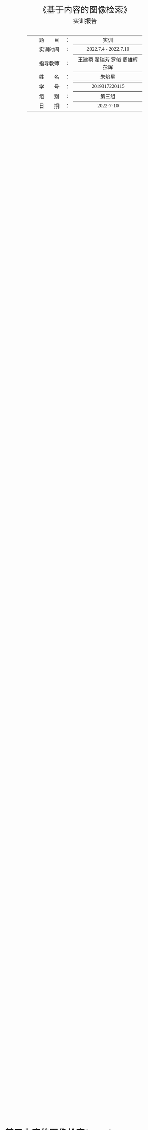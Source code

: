 <div class="cover" style="page-break-after:always;font-family:方正公文仿宋;width:100%;height:100%;border:none;margin: 0 auto;text-align:center;">
    <div style="width:60%;margin: 0 auto;height:0;padding-bottom:10%;">
        </br>
        <img src="https://s1.vika.cn/space/2022/06/11/f9da4f7f70174c899c960d7644cdaf76" alt="校名" style="width:100%;"/>
    </div>
    </br></br></br></br></br>
    <div style="width:60%;margin: 0 auto;height:0;padding-bottom:40%;">
        <img src="https://s1.vika.cn/space/2022/06/11/03e97917bb634f1b9468b3a4b9e2c5a7" alt="校徽" style="width:80%;"/>
	</div>
		</br></br></br>
    </br></br>
    <span style="font-family:华文黑体Bold;text-align:center;font-size:20pt;margin: 10pt auto;line-height:30pt;">《基于内容的图像检索》</span>
    <p style="text-align:center;font-size:14pt;margin: 0 auto">实训报告</p>
    </br>
    </br>
    <table style="border:none;text-align:center;width:72%;font-family:仿宋;font-size:14px; margin: 0 auto;">
    <tbody style="font-family:方正公文仿宋;font-size:12pt;">
    	<tr style="font-weight:normal;"> 
    		<td style="width:20%;text-align:right;">题　　目</td>
    		<td style="width:2%">：</td> 
    		<td style="width:40%;font-weight:normal;border-bottom: 1px solid;text-align:center;font-family:华文仿宋"> 实训</td>     </tr>
    	<tr style="font-weight:normal;"> 
    		<td style="width:20%;text-align:right;">实训时间</td>
    		<td style="width:2%">：</td> 
    		<td style="width:40%;font-weight:normal;border-bottom: 1px solid;text-align:center;font-family:华文仿宋">2022.7.4 - 2022.7.10 </td>     </tr>
    	<tr style="font-weight:normal;"> 
    		<td style="width:20%;text-align:right;">指导教师</td>
    		<td style="width:2%">：</td> 
    		<td style="width:40%;font-weight:normal;border-bottom: 1px solid;text-align:center;font-family:华文仿宋">王建勇 翟瑞芳 罗俊 周雄辉 彭辉 </td>     </tr>
    	<tr style="font-weight:normal;"> 
    		<td style="width:20%;text-align:right;">姓　　名</td>
    		<td style="width:2%">：</td> 
    		<td style="width:40%;font-weight:normal;border-bottom: 1px solid;text-align:center;font-family:华文仿宋"> 朱焰星</td>     </tr>
    	<tr style="font-weight:normal;"> 
    		<td style="width:20%;text-align:right;">学　　号</td>
    		<td style="width:2%">：</td> 
    		<td style="width:40%;font-weight:normal;border-bottom: 1px solid;text-align:center;font-family:华文仿宋">2019317220115 </td>     </tr>
    	<tr style="font-weight:normal;"> 
    		<td style="width:20%;text-align:right;">组　　别</td>
    		<td style="width:%">：</td> 
    		<td style="width:40%;font-weight:normal;border-bottom: 1px solid;text-align:center;font-family:华文仿宋"> 第三组</td>     </tr>
    	<tr style="font-weight:normal;"> 
    		<td style="width:20%;text-align:right;">日　　期</td>
    		<td style="width:2%">：</td> 
    		<td style="width:40%;font-weight:normal;border-bottom: 1px solid;text-align:center;font-family:华文仿宋">2022-7-10</td>     </tr>
    </tbody>              
    </table>
</div>

<!-- 注释语句：导出PDF时会在这里分页 -->

# 基于内容的图像检索(CBIR)

<center><div style='height:2mm;'></div><div style="font-family:华文楷体;font-size:14pt;">朱焰星，2019317220115</div></center>
<center><span style="font-family:华文楷体;font-size:9pt;line-height:9mm">Huazhong Agricultural University</span>
</center>
<div>
<div style="width:48px;float:left; font-family:方正公文黑体;">摘 要: </div> 
<div style="overflow:hidden; font-family:华文楷体;">本课题的基本目的是要求实现基于视觉特征的图像检索，具体包括：实现基于颜色信息、纹理信息、形状信息的图像检索。本文在实现以上基础的前提下，尝试使用深度学习神经网络完成基于内容的图像检索。将所有功能集成创造可视化功能界面并将结果展现出来，能够达到人机交互的目标。</div>
</div>
<div>
<div style="width:48px;float:left; font-family:方正公文黑体;">关键词: </div> 
<div style="overflow:hidden; font-family:华文楷体;">CBIR；ResNet；ComputerVision；HSV；ColorComment；GLCM；ShapeHistogram</div>
</div>



## 介绍

### 什么是CBIR

​		基于内容的图像检索，即CBIR(Content-based image retrieval)，是计算机视觉领域中关注大规模数字图像内容检索的研究分支。典型的CBIR系统，允许用户输入一张图片，以查找具有相同或相似内容的其他图片。而传统的图像检索是基于文本的，即通过图片的名称、文字信息和索引关系来实现查询功能。
​		这一概念于1992年由T.Kato提出的。他在论文中构建了一个基于色彩与形状的图像数据库，并提供了一定的检索功能进行实验。此后，基于图像特征提取以实现图像检索的过程以及CBIR这一概念，被广泛应用于各种研究领域，如统计学、模式识别、信号处理和计算机视觉。

### 任务目标

本实训的基本功能要求是实现基于视觉特征的图像检索。具体包括:

(1)实现基于颜色信息的图像检索，可通过颜色直方图、颜色矩、颜色一致性矢量等方法来实现。

(2)实现基于纹理特征的图像检索，可从四个方面进行:统计法、结构法、模型法、频谱法。

(3)实现基于形状特征的图像检索，可分别从图像的边缘信息和区域信息来实现。

(4)实现基于综合信息的图像检索。

### 实训内容

该项目的实训内容主要包括:

1. 能够利用颜色特征实时从图像库中检索出和输入图像相同或相似的图像，按照相似度大小排列，并显示在系统中。
2. 能够利用纹理特征实时从图像库中检索出和输入图像相同或相似的图像，按照相似度大小排列，显示在系统中。
3. 能够利用形状特征实时从图像库中检索出和输入图像相同或相似的图像，按照相似度大小排列，并显示在系统中。

### 扩展内容

使用深度学习完成“基于综合信息的图像检索”。网络模型方面选择RseNet架构，首先通过数据集进行预训练，将权重参数保存下来，在后续提取特征时直接加载权重参数。

能够利用ResNet实现从图像库中检索出和输入图像相同或相似的图像，按照相似度大小排列，并显示在系统中。

## 实验方法与步骤

### 图像检索系统工作流程

基于内容的图像检索技术是对输入的图像进行分析并分类统一建模，提取其颜色、形状、 纹理、轮廓和空间位置等特征，建立特征索引, 存储于特征数据库中。检索时，用户提交查 询的源图像，通过用户接口设置查询条件，可以采用一种或几种的特征组合来表示，然后在 图像数据库中提取出查询到的所需关联图像，按照相似度从大到小的顺序，反馈给用户。用 户可根据自己的满意程度，选择是否修改查询条件，继续查询，以达到满意的查询结果。

**主要流程如下:**

1、图像预处理(增强/旋转/滤波/切分等).

2、特征提取。抽取高效稳定可重复的特征提取(比如SIFT,SURF,CNN等).

3、对图像数据库建立图像特征索引.

4、抽取检索(Query)图像特征，构建特征向量.

5、设计检索模块，包含相似性度量准则，排序，搜索等.

6、返回相似性较高的结果.

CBIR本质也是"**召回->排序**"的框架。

### 图像检索系统框架

基于内容的图像检索系统框架如图 1 所示。系统的核心是图像特征数据库。图像特征既可以从图像本身提取得到, 又可以通过用户交互获得, 并用于计算图像之间的相似度计算。 系统框架应主要包含以下几个基本功能模块：检索方法设置、检索结果浏览、数据库管理维护等。其逻辑结构如图 2 所示。

![image-20220710005834907](https://s1.vika.cn/space/2022/07/10/30d37157a4184e89b983e92ecb51c3c0)

![image-20220710005846175](https://s1.vika.cn/space/2022/07/10/83c1b25d366e4937bc04a837a839eb0d)

### 数据库的构建与实现

数据库分为两个主要部分：

- 图像库
- 特征库

其中图像库是图像的集合，存储数字化的图像信息，具体在系统实现中，可以存放图像的路径和文件名称来表示；

特征库存储图像中提取出的特征表达的相关信息，并为提取出的各个特征简历索引，且和图像间存在一一对应的关系

#### 图像数据库

图像是图像元灰度值的纪录, 以行列数据矩阵表示, 一般信息量比较大。直接读取图像的 信息存入数据库中, 不但增加了数据库的容量, 而且增加了计算机的负担。若直接根据图像的 路径名称建立图像地址库, 可有效提高计算机的计算效率。当需要提取图像时, 再根据图像的地址, 对图像进行检索。

可以根据如下代码，获得所选数据库所有图像的地址列表：

```python
# 获取数据集所有图片路径
def get_pic_list(lpath = "dataset/"):
    path = lpath
    image_paths = []

    datasets = os.listdir(path)  # 获取dataset/下所有数据集文件夹
    print(datasets)

    for folder in datasets:
        print(folder)
        folders_1 = os.listdir(os.path.join(path, folder))  # 该数据集下所有类别
        for folder_1 in folders_1:
            ls = os.listdir(os.path.join(path, folder + "/", folder_1)) # 该类别所有图片
            for image_path in ls:
                if image_path.endswith('jpg'):
                    image_path = os.path.join(path, folder + "/", folder_1 + "/", image_path)
                    image_paths.append(image_path)
                    
    return image_paths
```

部分结果如下所示：

<img src="https://s1.vika.cn/space/2022/07/10/5a5ce5ebc9b44879afc5608ad4ba10fa" alt="image-20220710010841234" style="zoom:50%;" />

#### 图像索引库的建立预实现

由于图库中有大量的图像，每一张图像中有许多像素点，每个像素点又有许多特征值，如

果都将其放入内存中，是不可能实现的。因此本实训项目建议将提取出的特征值存放到 txt 文 件中，每打开应用系统，就可以直接从外存中读取文件，构建图像特征索引库。分别利用2.4节中提到的方法实现图像颜色、纹理和特征值的提取及 txt 文件的生成，生成结果文件分别如图 5 所 示。**此步骤需要用户先完成图像特征提取后，再来构建图像特征索引库。**

### 图像特征的提取

#### 颜色特征：HSV中心距

颜色特征是在图像检索中应用最为广泛的视觉特征，主要原因在于颜色往往和图像中所包 含的物体或场景十分相关。此外， 颜色特征对图像本身的尺寸、方向、视角的依赖性较小， 从而具有较高的检索性。利用颜色特征进行检索的方法主要基于直方图，如:直方图相交法，比例直方图法，距离法，参考颜色表法和聚类算法，累计直方图法，还有 HSI中心矩法。

##### HSI简介

HSI是指一个数字图像的模型，是美国色彩学家孟塞尔（H.A.Munsell）于1915年提出的，它反映了人的视觉系统感知彩色的方式，以色调、饱和度和亮度三种基本特征量来感知颜色。

HSI模型的建立基于两个重要的事实：第一个，分量与图像的彩色信息无关；第二个，H和S分量与人感受颜色的方式是紧密相联的。这些特点使得HSI模型非常适合彩色特性检测与分析。

**色调H（Hue）：**与光波的频率有关，它表示人的感官对不同颜色的感受，如红色、绿色、蓝色等，它也可表示一定范围的颜色，如暖色、冷色等。

**饱和度S（Saturation）：**表示颜色的纯度，纯光谱色是完全饱和的，加入白光会稀释饱和度。饱和度越大，颜色看起来就会越鲜艳，反之亦然。

**亮度I（Intensity）：**对应成像亮度和图像灰度，是颜色的明亮程度。

##### HSV中心矩提取特征

颜色矩是一种简单有效的颜色特征表示方法，有一阶矩(也就是**均值**,mean)、二阶矩(也就是**标准差**, variance)和三阶矩(**斜度**,skewness)等，由于**颜色信息主要分布于低阶矩**中，所以用一阶矩，二阶矩和三阶矩足以表达图像的颜色分布，颜色矩已证明可有效地表示图像中的颜色分布。

1. 图像灰度化 Gray=0.30\*R+0.59\*G+0.11\*B

2. 将图像从 RGB 颜色空间转至 HSI 颜色空间;

3. 分别求出H、S、I的三阶矩，假定$P_{i,j}$表示{i,j}位置像素的颜色分量，那么公式如下：
   $$
   \mu_i = \frac{1}{N}\sum\limits^N_{j=1}p_{i,j} \\
   \sigma_i = (\frac{1}{N}(\sum\limits^N_{j=1} p_{i,j} - \mu_i)^2)^{\frac{1}{2}} \\
   s_i = (\frac{1}{N}(\sum\limits^N_{j=1} p_{i,j} - \mu_i)^3)^{\frac{1}{3}}
   $$

   ```python
   # 一阶矩（均值 mean）
       h_mean = np.mean(h)  # np.sum(h)/float(N)
       s_mean = np.mean(s)  # np.sum(s)/float(N)
       v_mean = np.mean(v)  # np.sum(v)/float(N)
       color_feature.extend([h_mean, s_mean, v_mean])  # 一阶矩放入特征数组
   # 二阶矩 （标准差 std）
       h_std = np.std(h)  # np.sqrt(np.mean(abs(h - h.mean())**2))
       s_std = np.std(s)  # np.sqrt(np.mean(abs(s - s.mean())**2))
       v_std = np.std(v)  # np.sqrt(np.mean(abs(v - v.mean())**2))
       color_feature.extend([h_std, s_std, v_std])  # 二阶矩放入特征数组
   # 三阶矩 （斜度 skewness）
       h_skewness = np.mean(abs(h - h.mean()) ** 3)
       s_skewness = np.mean(abs(s - s.mean()) ** 3)
       v_skewness = np.mean(abs(v - v.mean()) ** 3)
       h_thirdMoment = h_skewness ** (1. / 3)
       s_thirdMoment = s_skewness ** (1. / 3)
       v_thirdMoment = v_skewness ** (1. / 3)
   ```

4. 将H、S、I的一，二，三阶矩都放到特征矩阵，作为图片的特征



#### 纹理特征：灰度共生矩阵

纹理特征是一种不依赖于颜色或亮度的反映图像中同质现象的视觉特征。纹理特征包含了物体表面结构组织排列的重要信息以及它们与周围环境的联系。用户可通过提交包含有某种纹理的图像来查找含有相似纹理的其他图像。从人类的感知经验出发, 纹理特征主要有粗糙性、 方向性和对比度。纹理分析方法，大致可分为两类:(1)统计方法。用于分析像木纹、沙地、 草坪等细致而不规则的物体，并根据关于像素间灰度的统计性质对纹理规定特征及特征与参数 间的关系。(2)结构方法。适于像布料的印刷图案或砖瓦等一类元素组成的纹理及其排列比较 规则的图案, 然后根据纹理基元及其排列规则来描述纹理的结构及特征、特征与参数间的关系。

下面以灰度共生矩阵为例，说明实现纹理特征的提取基本步骤。

##### 灰度共生矩阵

灰度共生矩阵（Gray-Level Co-occurrence Matrix，GLCM）统计了灰度图中像素间的灰度值分布规律以区分不同的纹理。

度共生矩阵可以定义为一个灰度为 i的像素点与另一个与之对应位置上的像素点的灰度值为 j的概率。

那么所有估计的值可以表示成一个矩阵的形式，以此被称为灰度共生矩阵。统计整福图像每一种灰度值组合出现的概率矩阵 P 即为灰度共生矩阵。

由于灰度共生矩阵的维度较大，一般不直接作为区分纹理的特征，而是基于它构建的一些统计量作为纹理分类特征。例如 Haralick Haralick曾提出了14种基于灰度共生矩阵计算出来的统计量：能量、熵、对比度、均匀性、相关性、方差、和平均、和方差、和熵、差方差、差平均、差熵、相关信息测度以及最大相关系数。

$P(i,j)$：{i-j}灰度值组合出现的概率

- 角二阶矩又称能量，是图像灰度分布均匀程度和纹理粗细的一个度量，反映了图像灰度分布均匀程度和纹理粗细度。当图像纹理均一规则时，能量值较大；反之灰度共生矩阵的元素值相近，能量值较小。
  $$
  ASM= \sum\limits_i\sum\limits_j P(i,j)^2
  $$
  

- 熵度量了图像包含信息量的随机性，表现了图像的复杂程度。当共生矩阵中所有值均相等或者像素值表现出最大的随机性时，熵最大。
  $$
  ENT = \sum\limits_i\sum\limits_j P(i,j) log(P(i,j))
  $$
  

- 对比度反应了图像的清晰度和纹理的沟纹深浅。纹理越清晰反差越大对比度也就越大。
  $$
  Con = \sum\limits_i\sum\limits_j (i-j)^2P(i,j)
  $$
  

- 反差分矩阵又称逆方差，反映了纹理的清晰程度和规则程度，纹理清晰、规律性较强、易于描述的，值较大。
  $$
  IDM = \sum\limits_i\sum\limits_j \frac{P(i,j)}{1+(i-j)^2}
  $$
  

##### 算法步骤:

(1)图像灰度化 Gray=0.30\*R+0.59\*G+0.11\*B; 

(2)降低图像灰度等级，把图像 256 个灰度级按顺序分为 8 个区间; 

(3)然后获得图像 0 度，45 度，90 度，135 度四个方向的灰度共生矩阵; 

(4)求每个灰度共生矩阵的纹理一致性，纹理对比度，纹理熵，纹理相关性; 

(5)求每个灰度共生矩阵的四个值的期望和标准差，得到 8 个特征值; 

(6)将特征值存放在图像特征数据库中。



#### 形状特征：边缘方向直方图

形状是描述图像内容的本质特征, 在实际检索中, 很多查询可能并不针对图像的颜色, 因 为同一物体可能有各种不同的颜色, 但其形状总是相似的。如检索某辆汽车的图像，汽车可 以是红的、绿的等, 但形状决不会像飞机的外形。另外, 对于图形来说, 形状是它唯一重要 的特征。目前用于图像检索的形状描述方法主要有两类:基于边缘和基于区域的形状方法。 基于边缘的形状特征提取是利用图像的边缘信息，在边缘检测的基础上，用面积、周长、偏 心率、角点、链码、兴趣点、傅里叶描述子、矩描述子等特征来描述物体的形状，适用于图 像边缘较清晰、容易获取的图像。

##### 边缘方向直方图

边缘方向直方图是描述图像形状的一种方法。图像中目标的形状是由边缘勾勒出来的。边缘是图像灰度变化的地方，对应目标或目标和背景的边界，所以对边缘方向进行统计得到的直方图的形状将在一定程度上反映图像中的形状信息。如果图像中有比较规则的目标，则边缘方向直方图会有明显的周期性;否则，边缘方向直方图会显得比较随机

##### 算法步骤

1. 图像预处理：首先把一副彩色 RGB 的图像转换为灰度图像;Hog特征提取的是纹理特征，颜色信息不起作用，所以首先将彩色图转为灰度图

2. 用高斯滤波对图像进行平滑滤波，用于消除噪声干扰;

3. 计算梯度图像。HOG描述符
   1. 首先需要计算水平方向和垂直方向的梯度
   2. 用 sobel 算子内核与图像做卷机操作求图像梯度; 求出方向梯度直方图HOG. 图像梯度幅值作为图像强度值

<img src="https://s1.vika.cn/space/2022/07/10/2a2520297ca74d358ffc942e0eaf0856" alt="image-20220710064936485" style="zoom:20%;" />

4. 计算8\*8cell的梯度直方图。图像被分割成8\*8的单元格，为每个8\*8单元格计算梯度直方图，如下图所示：
   <img src="https://s1.vika.cn/space/2022/07/10/d88b2dab94574958b82a156df85d1992" alt="image-20220710071939273" style="zoom:50%;" />

   1. 形成两张表：梯度的方向和大小

      <img src="https://s1.vika.cn/space/2022/07/10/7e6c85667d444c1ab735c6bd255f597d" alt="image-20220710072505098" style="zoom:40%;" />

   2. 角度范围在 0 度 — 360 度，在8\*8patch中创建梯度直方图

      ![image-20220710072600945](https://s1.vika.cn/space/2022/07/10/e5880a932fc94cdbb937bc7463ed1f20)

   3. 形成直方图之后如下所示：
      ![image-20220710072644573](https://s1.vika.cn/space/2022/07/10/740fde1babf8467a97b133187567bf73)

5. 非极大值抑制 NMS

6. 双阈值算法检测

5. 取边缘方向角直方图，并将得到的边缘方向直方图进行归一化和平滑; 

6. 将边缘方向直方图信息存入图像特征数据库中。

#### 综合特征：神经网络ResNet

##### ResNet简介

ResNet是一种基于跳跃连接的深度残差网络算法。而构成ResNet的最基本的残差块基本结构如下所示：
<img src="https://s1.vika.cn/space/2022/07/10/1ad0433820744ffaaf4a55d62dd240ff" alt="image-20220710023650532" style="zoom:50%;" />

残差块加入的快速通道得到：$f(x) = x + g(x)$ 的结构

<img src="https://s1.vika.cn/space/2022/07/10/f7a51b98c83945198b0f3c258c1050e7" alt="image-20220710023839616" style="zoom:50%;" />



1. 残差块使得更深的网络容易训练，甚至可以训练1000层的网络
2. 残差对全连接和卷积等网络产生了影响

![在这里插入图片描述](https://s1.vika.cn/space/2022/07/10/4af05565cc014078b22f3dd9d049485d)

选择手动搭建18-layer的ResNet



### 特征匹配

在基于内容的图像检索中，两幅图像是否相似是指图像的特征向量是否相似。常用的图像相似性测度通常采用几何模型，将图像特征看作是向量空间中的点，通过计算两个点之间的接近程度来衡量图像特征之间的相似度。基于内容的图像检索算法主要有最邻近查询算法和区间查询算法，它们都依赖于距离函数或者相似性度量。

#### 距离函数

```python
def distance(histA, histB, eps = 1e-10):
	# 计算卡方距离
	d = 0.5 * np.sum( 
        [((a - b) ** 2) / (a + b + eps) for (a, b) in zip(histA, histB)] 
    )
	return d
```

#### 相似性度量

```python
def compute_cosine(data1, data2):
    csi = np.dot(data1, data2.T) / (np.linalg.norm(data1) * (np.linalg.norm(data2)))
    return csi[0]

# 计算目标图片与数据库中每张图像的余弦相似度
def search_similar(target, database):
    record = []
    for i in range(len(database)):
        for j in range(len(database[i])):
            record.append( compute_cosine(target, database[i][j].to('cpu').data.numpy()) )
    return record
```



### GUI界面操作与结果

#### 操作方法



#### 结果显示

ResNet：显示的效果最好，无论是从颜色、纹理、种类、形状上都很符合

![截屏2022-07-10 04.47.30](https://s1.vika.cn/space/2022/07/10/24902a2057da4b8a804cdfd6b2d50d3d)

颜色：选择的图片主要颜色为蓝色，搜索出的图片也基本上是蓝色调，但是一部分是海水（背景）的颜色，并不是物体本身的颜色

![截屏2022-07-10 04.46.43](https://s1.vika.cn/space/2022/07/10/1b10f91663fa47dd8b6edd0ddf1ca6d4)

形状：对于形状较为简单的物体，这种检测方法现实的结果也比较准确，但是如果复杂一些则可能效果不是很好。

![截屏2022-07-10 04.47.18](https://s1.vika.cn/space/2022/07/10/f1f02c0b088d4e209fd77ffbab7d11fb)

纹理：看出来对于海龟前肢上的花纹，搜索出了相近的豹纹；对于龟壳纹路搜索出了足球。虽然可以证明纹理搜索是有效的，但是对于类型的确定并不是非常准确。

![截屏2022-07-10 04.47.02](https://s1.vika.cn/space/2022/07/10/3c712f2ab1b2474e9f483223a1a10fb8)

## 实训总结

- 实训总结
  - 本次实训通过四个方法实现了基于内容的图像检索功能（以图搜图）。其中从颜色、纹理、形状的三个角度分别选择了一个经典方法进行实现。虽然在某些图片上可以做到在不同的情况下有不错的效果，但是使用的限制也很大。相比之下，训练好的深度神经网络效果很好，几乎在所有的图片上的效果都很好。
  - 深度学习效果虽然比较不错，但是对数据集和硬件有较高的要求。训练时间也比较长。

- 后续改进

- - 颜色、纹理、形状计算出相似分数后，占不同比例的到最后结果
  - 深度学习方向可加入对比聚类、对比学习、蒸馏等方法。尤其是聚类在分类中表现很好。由于硬件原因，显存未能支持导致聚类方法没有得出结果。

- 

- 
